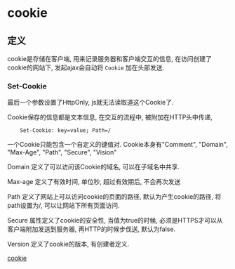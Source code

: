 <!--
Created: Mon Aug 26 2019 15:18:04 GMT+0800 (China Standard Time)
Modified: Mon Aug 26 2019 15:18:04 GMT+0800 (China Standard Time)
-->
# cookie

## 定义

cookie是存储在客户端, 用来记录服务器和客户端交互的信息, 在访问创建了cookie的网站下, 发起ajax会自动将 `Cookie` 加在头部发送.

### Set-Cookie

最后一个参数设置了HttpOnly, js就无法读取道这个Cookie了.

Cookie保存的信息都是文本信息, 在交互的流程中, 被附加在HTTP头中传递, 

``` network
    Set-Cookie: key=value; Path=/
```

一个Cookie只能包含一个自定义的键值对. Cookie本身有"Comment", "Domain", "Max-Age", "Path", "Secure", "Vision"

Domain 定义了可以访问该Cookie的域名, 可以在子域名中共享.

Max-age 定义了有效时间, 单位秒, 超过有效期后, 不会再次发送

Path 定义了网站上可以访问cookie的页面的路径, 默认为产生cookie的路径, 将path设置为/, 可以让网站下所有页面访问.

Secure 属性定义了cookie的安全性, 当值为true的时候, 必须是HTTPS才可以从客户端附加发送到服务器, 再HTTP的时候步伐送, 默认为false.

Version 定义了cookie的版本, 有创建者定义.

[cookie](https://github.com/sumnow/YouMayNeed/blob/master/cookie.js)

